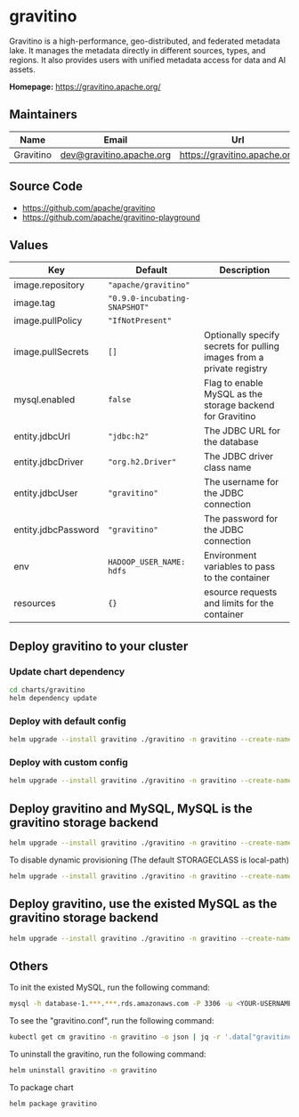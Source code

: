 <!--
  Licensed to the Apache Software Foundation (ASF) under one
  or more contributor license agreements.  See the NOTICE file
  distributed with this work for additional information
  regarding copyright ownership.  The ASF licenses this file
  to you under the Apache License, Version 2.0 (the
  "License"); you may not use this file except in compliance
  with the License.  You may obtain a copy of the License at

   http://www.apache.org/licenses/LICENSE-2.0

  Unless required by applicable law or agreed to in writing,
  software distributed under the License is distributed on an
  "AS IS" BASIS, WITHOUT WARRANTIES OR CONDITIONS OF ANY
  KIND, either express or implied.  See the License for the
  specific language governing permissions and limitations
  under the License.
-->
# gravitino

Gravitino is a high-performance, geo-distributed, and federated metadata lake. It manages the
metadata directly in
different sources, types, and regions. It also provides users with unified metadata access
for data and AI assets.

**Homepage:** <https://gravitino.apache.org/>

## Maintainers

| Name      | Email                    | Url                          |
|-----------|--------------------------|------------------------------|
| Gravitino | dev@gravitino.apache.org | https://gravitino.apache.org |

## Source Code

* <https://github.com/apache/gravitino>
* <https://github.com/apache/gravitino-playground>

## Values

| Key                 | Default                       | Description                                                           |
|---------------------|-------------------------------|-----------------------------------------------------------------------|
| image.repository    | `"apache/gravitino"`          |                                                                       |
| image.tag           | `"0.9.0-incubating-SNAPSHOT"` |                                                                       |
| image.pullPolicy    | `"IfNotPresent"`              |                                                                       |
| image.pullSecrets   | `[]       `                   | Optionally specify secrets for pulling images from a private registry |                            
| mysql.enabled       | `false`                       | Flag to enable MySQL as the storage backend for Gravitino             |
| entity.jdbcUrl      | `"jdbc:h2"`                   | The JDBC URL for the database                                         |
| entity.jdbcDriver   | `"org.h2.Driver"`             | The JDBC driver class name                                            |
| entity.jdbcUser     | `"gravitino"`                 | The username for the JDBC connection                                  |
| entity.jdbcPassword | `"gravitino"`                 | The password for the JDBC connection                                  |
| env                 | `HADOOP_USER_NAME: hdfs `     | Environment variables to pass to the container                        |
| resources           | `{}            `              | esource requests and limits for the container                         |

## Deploy gravitino to your cluster

### Update chart dependency

```bash
cd charts/gravitino
helm dependency update
```

### Deploy with default config

```bash
helm upgrade --install gravitino ./gravitino -n gravitino --create-namespace
```

### Deploy with custom config

```bash
helm upgrade --install gravitino ./gravitino -n gravitino --create-namespace --set "key1=val1,key2=val2,..."
```

## Deploy gravitino and MySQL, MySQL is the gravitino storage backend

```bash
helm upgrade --install gravitino ./gravitino -n gravitino --create-namespace --set mysql.enabled=true
```

To disable dynamic provisioning (The default STORAGECLASS is local-path)

```bash
helm upgrade --install gravitino ./gravitino -n gravitino --create-namespace --set mysql.enabled=true --set global.defaultStorageClass="-"
```

## Deploy gravitino, use the existed MySQL as the gravitino storage backend

```bash
helm upgrade --install gravitino ./gravitino -n gravitino --create-namespace --set entity.jdbcUrl="jdbc:mysql://database-1.***.***.rds.amazonaws.com:3306/gravitino" --set entity.jdbcDriver="com.mysql.cj.jdbc.Driver" --set entity.jdbcUser=admin --set entity.jdbcPassword=admin123
```

## Others

To init the existed MySQL, run the following command:

```bash
mysql -h database-1.***.***.rds.amazonaws.com -P 3306 -u <YOUR-USERNAME> -p <YOUR-PASSWORD> < schema-0.*.0-mysql.sql
```

To see the "gravitino.conf", run the following command:

```bash
kubectl get cm gravitino -n gravitino -o json | jq -r '.data["gravitino.conf"]'
```

To uninstall the gravitino, run the following command:

```bash
helm uninstall gravitino -n gravitino
```

To package chart

```bash
helm package gravitino
```